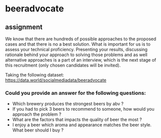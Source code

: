 # beeradvocate
## assignment
We know that there are hundreds of possible approaches to the proposed cases and that there is no a best solution.
What is important for us is to assess your technical proficiency. Presenting your results, discussing rationale behind your approach to solving those problems and as well alternative approaches is a part of an interview, which is the next stage of this recruitment (only chosen candidates will be invited).
 
Taking the following dataset:
https://data.world/socialmediadata/beeradvocate
         
### Could you provide an answer for the following questions:
- Which brewery produces the strongest beers by abv ?
- If you had to pick 3 beers to recommend to someone, how would you approach the problem ?
- What are the factors that impacts the quality of beer the most ?
- I enjoy a beer which aroma and appearance matches the beer style. What beer should I buy ?
